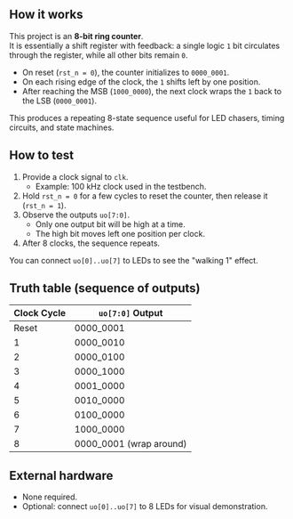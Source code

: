 ## How it works

This project is an **8-bit ring counter**.  
It is essentially a shift register with feedback: a single logic `1` bit circulates through the register, while all other bits remain `0`.  

- On reset (`rst_n = 0`), the counter initializes to `0000_0001`.  
- On each rising edge of the clock, the `1` shifts left by one position.  
- After reaching the MSB (`1000_0000`), the next clock wraps the `1` back to the LSB (`0000_0001`).  

This produces a repeating 8-state sequence useful for LED chasers, timing circuits, and state machines.

## How to test

1. Provide a clock signal to `clk`.  
   - Example: 100 kHz clock used in the testbench. 
2. Hold `rst_n = 0` for a few cycles to reset the counter, then release it (`rst_n = 1`).  
3. Observe the outputs `uo[7:0]`.  
   - Only one output bit will be high at a time.  
   - The high bit moves left one position per clock.  
4. After 8 clocks, the sequence repeats.

You can connect `uo[0]..uo[7]` to LEDs to see the "walking 1" effect.

## Truth table (sequence of outputs)

| Clock Cycle | `uo[7:0]` Output |
|-------------|------------------|
| Reset       | 0000_0001        |
| 1           | 0000_0010        |
| 2           | 0000_0100        |
| 3           | 0000_1000        |
| 4           | 0001_0000        |
| 5           | 0010_0000        |
| 6           | 0100_0000        |
| 7           | 1000_0000        |
| 8           | 0000_0001 (wrap around) |

## External hardware

- None required.  
- Optional: connect `uo[0]..uo[7]` to 8 LEDs for visual demonstration.

